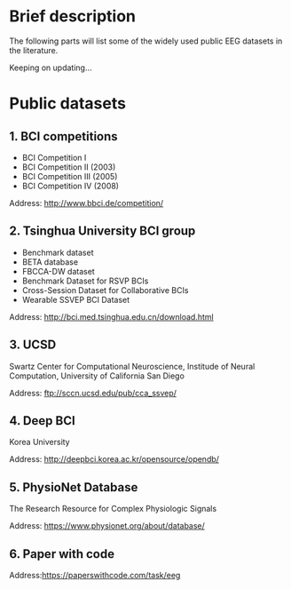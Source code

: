 # Brief description
The following parts will list some of the widely used public EEG datasets in the literature. 

Keeping on updating...

# Public datasets
## 1. BCI competitions
- BCI Competition I
- BCI Competition II (2003)
- BCI Competition III (2005)
- BCI Competition IV (2008)

Address: http://www.bbci.de/competition/
## 2. Tsinghua University BCI group
- Benchmark dataset
- BETA database
- FBCCA-DW dataset
- Benchmark Dataset for RSVP BCIs
- Cross-Session Dataset for Collaborative BCIs
- Wearable SSVEP BCI Dataset

Address: http://bci.med.tsinghua.edu.cn/download.html
## 3. UCSD
Swartz Center for Computational Neuroscience, Institude of Neural Computation,
University of California San Diego

Address: ftp://sccn.ucsd.edu/pub/cca_ssvep/
## 4. Deep BCI
Korea University

Address: http://deepbci.korea.ac.kr/opensource/opendb/
## 5. PhysioNet Database
The Research Resource for Complex Physiologic Signals

Address: https://www.physionet.org/about/database/
## 6. Paper with code

Address:https://paperswithcode.com/task/eeg
